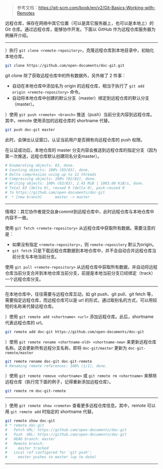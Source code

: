 
>参考文档：https://git-scm.com/book/en/v2/Git-Basics-Working-with-Remotes

远程仓库，保存在网络中其它位置（可以是其它服务器上，也可以是本地上）的 Git 仓库。通过远程仓库，能够协作开发。下面以 GitHub 作为远程仓库服务器为例展开介绍。

---
）执行 `git clone <remote-repository>`，克隆远程仓库到本地目录中，初始化本地仓库。 
```bash
git clone https://github.com/open-documents/doc-git.git
```

git clone 除了获取远程仓库中的所有数据外，另外做了 2 件事：
- 自动在本地仓库中添加名为 origin 的远程仓库，相当于执行了 `git add origin <remote-repository>` 命令。
- 自动将本地仓库中创建的默认分支（master）绑定到远程仓库的默认分支（master）。

）使用 `git push <remote> <branch>` 推送（push）当前分支内容到远程仓库。其中，remote 使用添加的远程仓库的 shortname 代替。 

```bash
git push doc-git master 
```

此时，会弹出认证窗口，认证当前用户是否拥有向远程仓库的 push 权限。

在认证成功后，本地仓库的 master 分支内容会推送到远程仓库的指定分支（因为第一次推送，远程仓库默认创建同名分支master）。
```bash
# Enumerating objects: 83, done.
# Counting objects: 100% (83/83), done.
# Delta compression using up to 12 threads
# Compressing objects: 100% (82/82), done.
# Writing objects: 100% (83/83), 2.45 MiB | 1003.00 KiB/s, done.
# Total 83 (delta 0), reused 0 (delta 0), pack-reused 0
# To https://github.com/open-documents/doc-git
#  * [new branch]      master -> master
```

---
情境2：其它协作者提交自身commit到远程仓库中，此时远程仓库与本地仓库中内容不一致。

使用 `git fetch <remote-repository>` 从远程仓库中获取所有数据。需要注意的是：
- 如果没有指定 `<remote-repository>`，则 `remote-repository` 默认为origin。
- `git fetch` 只是下载远程仓库数据到本地仓库中，并不会自动合并远程仓库当前分支与本地当前分支。

使用 `git pull <remote-repository>` 从远程仓库中获取所有数据，并自动将远程仓库当前分支合并到本地仓库当前分支，前提是本地当前分支已经绑定（track）一个远程仓库分支。


---
在本地仓库中，往往需要与远程仓库互动，如 git push、git pull、git fetch 等，需要指定远程仓库，而远程仓库可以是 url 的形式，通过取别名的方式，可以用较短的名称来代替远程仓库。

）使用 `git remote add <shortname> <url>` 添加远程仓库。此后，shortname 代表远程仓库的 url。 

```bash
git remote add doc-git https://github.com/open-documents/doc-git
```

）使用 `git remote rename <shortname-old> <shortname-new>` 来更新远程仓库名称。这会更新所有远程分支名称，即将 `doc-git/master` 更新为 `doc-git-remote/master`
```bash
git remote rename doc-git doc-git-remote
# Renaming remote references: 100% (1/1), done.
```

）使用 `git remote remove <shortname>` 或 `git remote rm <shortname>` 来移除远程仓库（执行完下面的例子，记得重新添加远程仓库）。
```bash
git remote rm doc-git-remote
```

---
）使用 `git remote show <remote>` 查看更多远程仓库信息。其中，remote 可以用 `git remote add` 时指定的 shortname 代替。
```bash
git remote show doc-git
# * remote doc-git
#   Fetch URL: https://github.com/open-documents/doc-git
#   Push  URL: https://github.com/open-documents/doc-git
#   HEAD branch: master
#   Remote branch:
#     master tracked
#   Local ref configured for 'git push':
#     master pushes to master (up to date)
```

--- 
